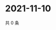 # 2021-11-10

共 0 条

<!-- BEGIN WEIBO -->
<!-- 最后更新时间 Wed Nov 10 2021 05:12:56 GMT+0800 (China Standard Time) -->

<!-- END WEIBO -->
